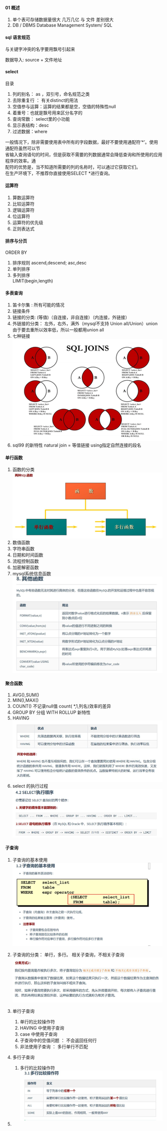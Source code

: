 #### 01 概述
1. 单个表可存储数据量很大 几万几亿 与 文件 差别很大    
2. DB / DBMS Database Management System/ SQL  
  
#### sql 语言规范
与关键字冲突的名字要用飘号引起来  

数据导入: source + 文件地址   
  
#### select
  
目录  
1. 列的别名： as ，双引号，命名规范之类  
2. 去除重复行 ： 有关distinct的用法  
3. 空值参与运算：运算的结果都是空，空值的特殊性null  
4. 着重号：也就是飘号用来区分名字的  
5. 查询常数： select里的小功能  
6. 显示表结构：desc  
7. 过滤数据：where   
  
一般情况下，除非需要使用表中所有的字段数据，最好不要使用通配符‘\*’。使用通配符虽然可以节  
省输入查询语句的时间，但是获取不需要的列数据通常会降低查询和所使用的应用程序的效率。通  
配符的优势是，当不知道所需要的列的名称时，可以通过它获取它们。  
在生产环境下，不推荐你直接使用SELECT \*进行查询。  
  
  
#### 运算符
1. 算数运算符  
2. 比较运算符  
3. 逻辑运算符  
4. 位运算符  
5. 运算符的优先级  
6. 正则表达式  
    
  
#### 排序与分页
ORDER BY  
1. 排序规则 ascend,descend; asc,desc  
2. 单列排序  
3. 多列排序  
LIMIT(begin,length)  
   
  
#### 多表查询
1. 笛卡尔集 : 所有可能的情况  
2. 链接条件    
3. 链接的分类: (等值)（自连接，非自连接）（内连接，外链接）  
4. 外链接的分类： 左外，右外，满外（mysql不支持 Union all/Union）union 由于要去重所以效率低，所以一般都用union all   
5. 七种链接  
![解释图](image/Join_sql.png)   
6. sql99 的新特性 natural join = 等值链接 using指定自然连接的段名    
   
#### 单行函数
1. 函数的分类  
![函数分类](image/function.jpg)  
2. 数值函数  
3. 字符串函数  
4. 日期和时间函数  
5. 流程控制函数  
6. 加密解密函数  
7. mysql系统信息函数   
![other_function](image/other_function.jpg)  
  
#### 聚合函数
1. AVG(),SUM()  
2. MIN(),MAX()  
3. COUNT() 不记录null值 count( \*,1,列名)效率的差异  
4. GROUP BY 分组 WITH ROLLUP 新特性  
5. HAVING  
![where和having的区别](image/where&having.jpg)  
6. select 的执行过程  
![select的执行过程](image/order_select.jpg)  
  
#### 子查询
1. 子查询的基本使用  
![子查询的基本使用](image/inner_select.jpg)  
2. 子查询的分类： 单行，多行。 相关子查询，不相关子查询  
![子查询的分类](image/inner_select1.jpg)  

3. 单行子查询
	1. 单行的比较操作符
	2. HAVING 中使用子查询
	3. case 中使用子查询
	4. 子查询中的空值问题 ： 不会返回任何行
	5. 非法使用子查询  ： 多行单行不匹配


4. 多行子查询
	1. 多行的比较操作符
	![多行比较操作符](image/inner_select2.jpg)


5.